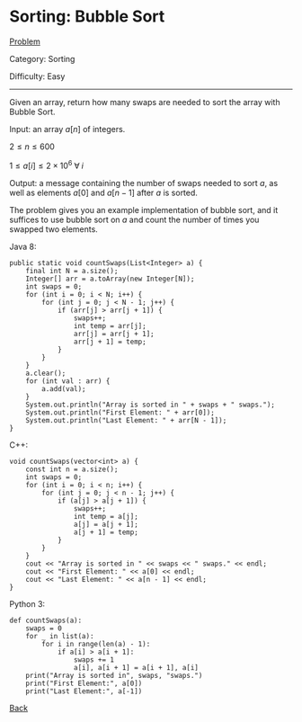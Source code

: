 # Sorting: Bubble Sort

[Problem](https://www.hackerrank.com/challenges/ctci-bubble-sort/problem)

Category: Sorting

Difficulty: Easy

---

Given an array, return how many swaps are needed to sort the array with Bubble
Sort.

Input: an array $a[n]$ of integers.

$2 \leq n \leq 600$

$1 \leq a[i] \leq 2 \times 10^6 \; \forall \; i$

Output: a message containing the number of swaps needed to sort $a$, as well as
elements $a[0]$ and $a[n - 1]$ after $a$ is sorted.

The problem gives you an example implementation of bubble sort, and it suffices
to use bubble sort on $a$ and count the number of times you swapped two
elements. 

Java 8:
```
public static void countSwaps(List<Integer> a) {
    final int N = a.size();
    Integer[] arr = a.toArray(new Integer[N]);
    int swaps = 0;
    for (int i = 0; i < N; i++) {
        for (int j = 0; j < N - 1; j++) {
            if (arr[j] > arr[j + 1]) {
                swaps++;
                int temp = arr[j];
                arr[j] = arr[j + 1];
                arr[j + 1] = temp;
            }
        }
    }
    a.clear();
    for (int val : arr) {
        a.add(val);
    }
    System.out.println("Array is sorted in " + swaps + " swaps.");
    System.out.println("First Element: " + arr[0]);
    System.out.println("Last Element: " + arr[N - 1]);
}
```

C++:
```
void countSwaps(vector<int> a) {
    const int n = a.size();
    int swaps = 0;
    for (int i = 0; i < n; i++) {
        for (int j = 0; j < n - 1; j++) {
            if (a[j] > a[j + 1]) {
                swaps++;
                int temp = a[j];
                a[j] = a[j + 1];
                a[j + 1] = temp;
            }
        }
    }
    cout << "Array is sorted in " << swaps << " swaps." << endl;
    cout << "First Element: " << a[0] << endl;
    cout << "Last Element: " << a[n - 1] << endl;
}
```

Python 3:
```
def countSwaps(a):
    swaps = 0
    for _ in list(a):
        for i in range(len(a) - 1):
            if a[i] > a[i + 1]:
                swaps += 1
                a[i], a[i + 1] = a[i + 1], a[i]
    print("Array is sorted in", swaps, "swaps.")
    print("First Element:", a[0])
    print("Last Element:", a[-1])
```

[Back](../../hackerrank.md)
